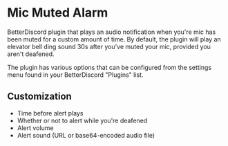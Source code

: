 # Mic Muted Alarm

BetterDiscord plugin that plays an audio notification when you're mic has been muted for a custom amount of time. By default, the plugin will play an elevator bell ding sound 30s after you've muted your mic, provided you aren't deafened.

The plugin has various options that can be configured from the settings menu found in your BetterDiscord "Plugins" list.

## Customization
* Time before alert plays
* Whether or not to alert while you're deafened
* Alert volume
* Alert sound (URL or base64-encoded audio file)
